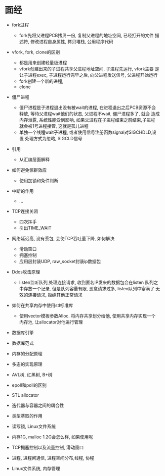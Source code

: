 # 面经
- fork过程
	- fork先将父进程PCB拷贝一份, 复制父进程的地址空间, 已经打开的文件
	描述符, 修改进程自身属性, 拷贝堆栈, 公用程序代码
- vfork, fork, clone的区别
	- 都是用来创建轻量级进程
	- vfork创建出来的子进程共享父进程地址空间, 子进程先运行, vfork主要
	是让子进程exec, 子进程运行完毕之后, 向父进程发送信号, 父进程开始运行
	- fork创建一个新的进程, 
	- clone
- 僵尸进程
	- 僵尸进程是子进程退出没有被wait的进程, 在进程退出之后PCB资源不会
	释放, 等待父进程wait他们的状态, 父进程不wait, 僵尸进程多了, 就会
	造成内存泄露, 系统性能受到影响, 如果父进程在子进程结束之前结束,子进程
	就会被1号进程接管, 这就是孤儿进程
	- 单独一个线程wait子进程, 或者使用信号注册函数signal对SIGCHDLD,设置
	处理方式为忽略, SIGCLD信号
- 引用
	- 从汇编层面解释
- 如何避免惊群效应
	- 使用加锁和条件判断
- 中断的作用
	- ...
- TCP连接关闭
	- 四次挥手
	- 引出TIME_WAIT
- 网络延迟高, 没有丢包, 会使TCP吞吐量下降, 如何解决
	- 滑动窗口
	- 拥塞控制
	- 应用层封装UDP, raw_socket封装ip数据包
- Ddos攻击原理
	- listen监听队列,处理连接请求, 收到匿名IP发来的数据包会在listen
	队列之中存放一个记录, 但是队列容量有限, 恶意请求过多, listen队列中塞满了
	无效的连接请求, 拒绝其他正常请求

- 如何在共享内存中使用stl标准库
	- 使用vector模板参数Alloc. 将内存共享划分给他, 使用共享内存实现一个
	内存池, 让allocator对他进行管理

- 数据库引擎
- 数据库范式
- 内存的分配原理
- 多态的实现原理
- AVL树, 红黑树, B+树
- epoll和poll的区别
- STL allocator
- 迭代器与容器之间的耦合性
- 类型萃取的作用
- 读写锁, Linux文件系统
- 内存1G, malloc 1.2G会怎么样, 如果使用呢
- TCP拥塞控制以及流量控制, 滑动窗口
- 进程, 进程间通信, 进程空间分布,线程, 协程
- Linux文件系统, 内存管理


